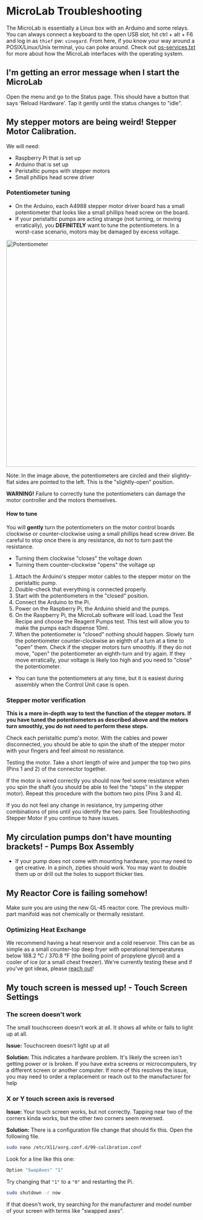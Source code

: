 # MicroLab Troubleshooting

The MicroLab is essentially a Linux box with an Arduino and some relays. You can always connect a keyboard to the open USB slot, hit ctrl + alt + F6 and log in as `thief` pw: `vinegard`. From here, if you know your way around a POSIX/Linux/Unix terminal, you can poke around. Check out [os-services.txt](https://github.com/FourThievesVinegar/solderless-microlab/blob/main/docs/os-services.txt) for more about how the MicroLab interfaces with the operating system.

## I'm getting an error message when I start the MicroLab

Open the menu and go to the Status page. This should have a button that says 'Reload Hardware'. Tap it gently until the status changes to "idle".

## My stepper motors are being weird! Stepper Motor Calibration.

We will need:

- Raspberry Pi that is set up
- Arduino that is set up
- Peristaltic pumps with stepper motors
- Small phillips head screw driver

### Potentiometer tuning

- On the Arduino, each A4988 stepper motor driver board has a small potentiometer that looks like a small phillips head screw on the board.
- If your peristaltic pumps are acting strange (not turning, or moving erratically), you **DEFINITELY** want to tune the potentiometers. In a worst-case scenario, motors may be damaged by excess voltage.

<IMG ALT="Potentiometer" SRC="./media/control-unit/potentiometers-annotated.jpg" WIDTH="600" />

Note:
In the image above, the potentiometers are circled and their slightly-flat sides are pointed to the left. This is the "slightly-open" position.

**WARNING!** Failure to correctly tune the potentiometers can damage the motor controller and the motors themselves.

#### How to tune

You will **gently** turn the potentiometers on the motor control boards clockwise or counter-clockwise using a small phillips head screw driver. Be careful to stop once there is any resistance, do not to turn past the resistance.

- Turning them clockwise "closes" the voltage down
- Turning them counter-clockwise "opens" the voltage up

1. Attach the Arduino's stepper motor cables to the stepper motor on the peristaltic pump.
1. Double-check that everything is connected properly.
1. Start with the potentiometers in the "closed" position.
1. Connect the Arduino to the Pi.
1. Power on the Raspberry Pi, the Arduino shield and the pumps.
1. On the Raspberry Pi, the MicroLab software will load. Load the Test Recipe and choose the Reagent Pumps test. This test will allow you to make the pumps each dispense 10ml.
1. When the potentiometer is "closed" nothing should happen. Slowly turn the potentiometer counter-clockwise an eighth of a turn at a time to "open" them. Check if the stepper motors turn smoothly. If they do not move, "open" the potentiometer an eighth-turn and try again. If they move erratically, your voltage is likely too high and you need to "close" the potentiometer.

- You can tune the potentiometers at any time, but it is easiest during assembly when the Control Unit case is open.

### Stepper motor verification

**This is a more in-depth way to test the function of the stepper motors. If you have tuned the potentiometers as described above and the motors turn smoothly, you do not need to perform these steps.**

Check each peristaltic pump's motor. With the cables and power disconnected, you should be able to spin the shaft of the stepper motor with your fingers and feel almost no resistance.

Testing the motor. Take a short length of wire and jumper the top two pins (Pins 1 and 2) of the connector together.

If the motor is wired correctly you should now feel some resistance when you spin the shaft (you should be able to feel the “steps” in the stepper motor). Repeat this procedure with the bottom two pins (Pins 3 and 4).

If you do not feel any change in resistance, try jumpering other combinations of pins until you identify the two pairs. See Troubleshooting Stepper Motor if you continue to have issues.

## My circulation pumps don't have mounting brackets! - Pumps Box Assembly

- If your pump does not come with mounting hardware, you may need to get creative. In a pinch, zipties should work. You may want to double them up or drill out the holes to support thicker ties.

## My Reactor Core is failing somehow!

Make sure you are using the new GL-45 reactor core. The previous multi-part manifold was not chemically or thermally resistant.

### Optimizing Heat Exchange

We recommend having a heat reservoir and a cold reservoir. This can be as simple as a small counter-top deep fryer with operational temperatures below 188.2 °C / 370.8 °F (the boiling point of propylene glycol) and a cooler of ice (or a small chest freezer). We're currently testing these and if you've got ideas, please [reach out](https://fourthievesvinegar.org/contact/)!

## My touch screen is messed up! - Touch Screen Settings

### The screen doesn't work

The small touchscreen doesn't work at all. It shows all white or fails to light up at all.

**Issue:**
Touchscreen doesn't light up at all

**Solution:**
This indicates a hardware problem. It's likely the screen isn't getting power or is broken. If you have extra screens or microcomputers, try a different screen or another computer. If none of this resolves the issue, you may need to order a replacement or reach out to the manufacturer for help

### X or Y touch screen axis is reversed

**Issue:**
Your touch screen works, but not correctly. Tapping near two of the corners kinda works, but the other two corners seem reversed.

**Solution:**
There is a configuration file change that should fix this. Open the following file.

```bash
sudo nano /etc/X11/xorg.conf.d/99-calibration.conf
```

Look for a line like this one:

```bash
Option "SwapAxes" "1"
```

Try changing that `"1"` to a `"0"` and restarting the Pi.

```bash
sudo shutdown -r now
```

If that doesn't work, try searching for the manufacturer and model number of your screen with terms like "swapped axes".
